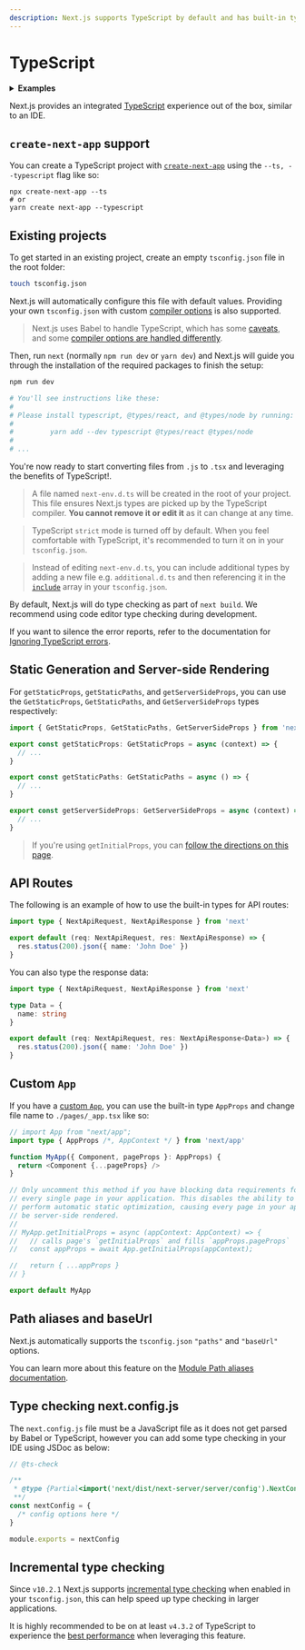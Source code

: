 ```yaml
---
description: Next.js supports TypeScript by default and has built-in types for pages and the API. You can get started with TypeScript in Next.js here.
---
```


# TypeScript

<details>
  <summary><b>Examples</b></summary>
  <ul>
    <li><a href="https://github.com/vercel/next.js/tree/canary/examples/with-typescript">TypeScript</a></li>
  </ul>
</details>

Next.js provides an integrated [TypeScript](https://www.typescriptlang.org/)
experience out of the box, similar to an IDE.

## `create-next-app` support

You can create a TypeScript project with [`create-next-app`](https://nextjs.org/docs/api-reference/create-next-app) using the `--ts, --typescript` flag like so:

```
npx create-next-app --ts
# or
yarn create next-app --typescript
```

## Existing projects

To get started in an existing project, create an empty `tsconfig.json` file in
the root folder:

```bash
touch tsconfig.json
```

Next.js will automatically configure this file with default values. Providing your own `tsconfig.json` with custom [compiler options](https://www.typescriptlang.org/docs/handbook/compiler-options.html) is also supported.

> Next.js uses Babel to handle TypeScript, which has some [caveats](https://babeljs.io/docs/en/babel-plugin-transform-typescript#caveats), and some [compiler options are handled differently](https://babeljs.io/docs/en/babel-plugin-transform-typescript#typescript-compiler-options).

Then, run `next` (normally `npm run dev` or `yarn dev`) and Next.js will guide you through the installation of the required packages to finish the setup:

```bash
npm run dev

# You'll see instructions like these:
#
# Please install typescript, @types/react, and @types/node by running:
#
#         yarn add --dev typescript @types/react @types/node
#
# ...
```

You're now ready to start converting files from `.js` to `.tsx` and leveraging the benefits of TypeScript!.

> A file named `next-env.d.ts` will be created in the root of your project. This file ensures Next.js types are picked up by the TypeScript compiler. **You cannot remove it or edit it** as it can change at any time.

> TypeScript `strict` mode is turned off by default. When you feel comfortable with TypeScript, it's recommended to turn it on in your `tsconfig.json`.

> Instead of editing `next-env.d.ts`, you can include additional types by adding a new file e.g. `additional.d.ts` and then referencing it in the [`include`](https://www.typescriptlang.org/tsconfig#include) array in your `tsconfig.json`.

By default, Next.js will do type checking as part of `next build`. We recommend using code editor type checking during development.

If you want to silence the error reports, refer to the documentation for [Ignoring TypeScript errors](/docs/api-reference/next.config.js/ignoring-typescript-errors.md).

## Static Generation and Server-side Rendering

For `getStaticProps`, `getStaticPaths`, and `getServerSideProps`, you can use the `GetStaticProps`, `GetStaticPaths`, and `GetServerSideProps` types respectively:

```ts
import { GetStaticProps, GetStaticPaths, GetServerSideProps } from 'next'

export const getStaticProps: GetStaticProps = async (context) => {
  // ...
}

export const getStaticPaths: GetStaticPaths = async () => {
  // ...
}

export const getServerSideProps: GetServerSideProps = async (context) => {
  // ...
}
```

> If you're using `getInitialProps`, you can [follow the directions on this page](/docs/api-reference/data-fetching/getInitialProps.md#typescript).

## API Routes

The following is an example of how to use the built-in types for API routes:

```ts
import type { NextApiRequest, NextApiResponse } from 'next'

export default (req: NextApiRequest, res: NextApiResponse) => {
  res.status(200).json({ name: 'John Doe' })
}
```

You can also type the response data:

```ts
import type { NextApiRequest, NextApiResponse } from 'next'

type Data = {
  name: string
}

export default (req: NextApiRequest, res: NextApiResponse<Data>) => {
  res.status(200).json({ name: 'John Doe' })
}
```

## Custom `App`

If you have a [custom `App`](/docs/advanced-features/custom-app.md), you can use the built-in type `AppProps` and change file name to `./pages/_app.tsx` like so:

```ts
// import App from "next/app";
import type { AppProps /*, AppContext */ } from 'next/app'

function MyApp({ Component, pageProps }: AppProps) {
  return <Component {...pageProps} />
}

// Only uncomment this method if you have blocking data requirements for
// every single page in your application. This disables the ability to
// perform automatic static optimization, causing every page in your app to
// be server-side rendered.
//
// MyApp.getInitialProps = async (appContext: AppContext) => {
//   // calls page's `getInitialProps` and fills `appProps.pageProps`
//   const appProps = await App.getInitialProps(appContext);

//   return { ...appProps }
// }

export default MyApp
```

## Path aliases and baseUrl

Next.js automatically supports the `tsconfig.json` `"paths"` and `"baseUrl"` options.

You can learn more about this feature on the [Module Path aliases documentation](/docs/advanced-features/module-path-aliases.md).

## Type checking next.config.js

The `next.config.js` file must be a JavaScript file as it does not get parsed by Babel or TypeScript, however you can add some type checking in your IDE using JSDoc as below:

```js
// @ts-check

/**
 * @type {Partial<import('next/dist/next-server/server/config').NextConfig>}
 **/
const nextConfig = {
  /* config options here */
}

module.exports = nextConfig
```

## Incremental type checking

Since `v10.2.1` Next.js supports [incremental type checking](https://www.typescriptlang.org/tsconfig#incremental) when enabled in your `tsconfig.json`, this can help speed up type checking in larger applications.

It is highly recommended to be on at least `v4.3.2` of TypeScript to experience the [best performance](https://devblogs.microsoft.com/typescript/announcing-typescript-4-3/#lazier-incremental) when leveraging this feature.
